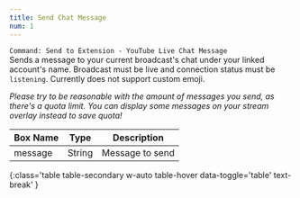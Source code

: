 ```yaml
---
title: Send Chat Message
num: 1
---
```


`Command: Send to Extension - YouTube Live Chat Message`\
Sends a message to your current broadcast's chat under your linked account's name. Broadcast must be live and connection status must be `listening`. Currently does not support custom emoji.  


*Please try to be reasonable with the amount of messages you send, as there's a quota limit. You can display some messages on your stream overlay instead to save quota!*


| Box Name | Type | Description | 
|-------|--------|--------
|message|String|Message to send|
{:class='table table-secondary w-auto table-hover data-toggle='table' text-break' }






